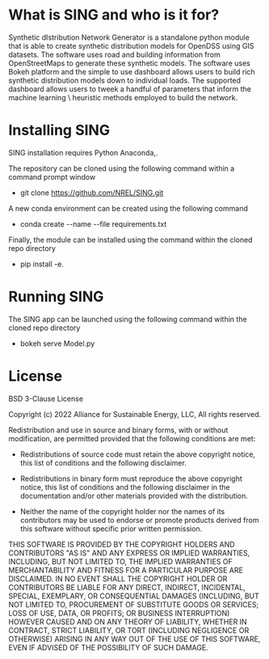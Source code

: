 # What is SING and who is it for?

Synthetic dIstribution Network Generator is a standalone python module that is able to create synthetic distribution models for OpenDSS using GIS datasets. The software uses road and building information from OpenStreetMaps to generate these synthetic models. The software uses Bokeh platform and the simple to use dashboard allows users to build rich synthetic distribution models down to individual loads. The supported dashboard allows users to tweek a handful of parameters that inform the machine learning \ heuristic methods employed to build the network.  

# Installing SING

SING installation requires Python Anaconda,.

The repository can be cloned using the following command within a command prompt window

- git clone https://github.com/NREL/SING.git

A new conda environment can be created using the following command

- conda create --name <env> --file requirements.txt

Finally, the module can be installed using the command within the cloned repo directory

- pip install -e. 


# Running SING

The SING app can be launched using the following command within the cloned repo directory

- bokeh serve Model.py

# License

BSD 3-Clause License

Copyright (c) 2022 Alliance for Sustainable Energy, LLC, All rights reserved.

Redistribution and use in source and binary forms, with or without modification, are permitted provided that the following conditions are met:

- Redistributions of source code must retain the above copyright notice, this list of conditions and the following disclaimer.

- Redistributions in binary form must reproduce the above copyright notice, this list of conditions and the following disclaimer in the documentation and/or other materials provided with the distribution.

- Neither the name of the copyright holder nor the names of its contributors may be used to endorse or promote products derived from this software without specific prior written permission.

THIS SOFTWARE IS PROVIDED BY THE COPYRIGHT HOLDERS AND CONTRIBUTORS "AS IS" AND ANY EXPRESS OR IMPLIED WARRANTIES, INCLUDING, BUT NOT LIMITED TO, THE IMPLIED WARRANTIES OF MERCHANTABILITY AND FITNESS FOR A PARTICULAR PURPOSE ARE DISCLAIMED. IN NO EVENT SHALL THE COPYRIGHT HOLDER OR CONTRIBUTORS BE LIABLE FOR ANY DIRECT, INDIRECT, INCIDENTAL, SPECIAL, EXEMPLARY, OR CONSEQUENTIAL DAMAGES (INCLUDING, BUT NOT LIMITED TO, PROCUREMENT OF SUBSTITUTE GOODS OR SERVICES; LOSS OF USE, DATA, OR PROFITS; OR BUSINESS INTERRUPTION) HOWEVER CAUSED AND ON ANY THEORY OF LIABILITY, WHETHER IN CONTRACT, STRICT LIABILITY, OR TORT (INCLUDING NEGLIGENCE OR OTHERWISE) ARISING IN ANY WAY OUT OF THE USE OF THIS SOFTWARE, EVEN IF ADVISED OF THE POSSIBILITY OF SUCH DAMAGE.


